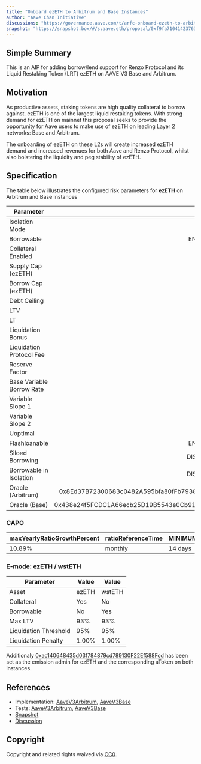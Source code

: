 ```yaml
---
title: "Onboard ezETH to Arbitrum and Base Instances"
author: "Aave Chan Initiative"
discussions: "https://governance.aave.com/t/arfc-onboard-ezeth-to-arbitrum-and-base-instances/19622"
snapshot: "https://snapshot.box/#/s:aave.eth/proposal/0xf9fa710414237636cba11187111773fac04f74eb1a562d2b50fca86cb72a778e"
---
```


## Simple Summary

This is an AIP for adding borrow/lend support for Renzo Protocol and its Liquid Restaking Token (LRT) ezETH on AAVE V3 Base and Arbitrum.

## Motivation

As productive assets, staking tokens are high quality collateral to borrow against. ezETH is one of the largest liquid restaking tokens. With strong demand for ezETH on mainnet this proposal seeks to provide the opportunity for Aave users to make use of ezETH on leading Layer 2 networks: Base and Arbitrum.

The onboarding of ezETH on these L2s will create increased ezETH demand and increased revenues for both Aave and Renzo Protocol, whilst also bolstering the liquidity and peg stability of ezETH.

## Specification

The table below illustrates the configured risk parameters for **ezETH** on Arbitrum and Base instances

| Parameter                 |                                      Value |
| ------------------------- | -----------------------------------------: |
| Isolation Mode            |                                      false |
| Borrowable                |                                    ENABLED |
| Collateral Enabled        |                                       true |
| Supply Cap (ezETH)        |                                      1,750 |
| Borrow Cap (ezETH)        |                                        175 |
| Debt Ceiling              |                                      USD 0 |
| LTV                       |                                       72 % |
| LT                        |                                       75 % |
| Liquidation Bonus         |                                      7.5 % |
| Liquidation Protocol Fee  |                                       10 % |
| Reserve Factor            |                                       15 % |
| Base Variable Borrow Rate |                                        0 % |
| Variable Slope 1          |                                        7 % |
| Variable Slope 2          |                                      300 % |
| Uoptimal                  |                                       45 % |
| Flashloanable             |                                    ENABLED |
| Siloed Borrowing          |                                   DISABLED |
| Borrowable in Isolation   |                                   DISABLED |
| Oracle (Arbitrum)         | 0x8Ed37B72300683c0482A595bfa80fFb793874b15 |
| Oracle (Base)             | 0x438e24f5FCDC1A66ecb25D19B5543e0Cb91A44D4 |

### CAPO

| **maxYearlyRatioGrowthPercent** | **ratioReferenceTime** | **MINIMUM_SNAPSHOT_DELAY** |
| ------------------------------- | ---------------------- | -------------------------- |
| 10.89%                          | monthly                | 14 days                    |

### E-mode: ezETH / wstETH

| Parameter             | Value | Value  |
| --------------------- | ----- | ------ |
| Asset                 | ezETH | wstETH |
| Collateral            | Yes   | No     |
| Borrowable            | No    | Yes    |
| Max LTV               | 93%   | 93%    |
| Liquidation Threshold | 95%   | 95%    |
| Liquidation Penalty   | 1.00% | 1.00%  |

Additionaly [0xac140648435d03f784879cd789130F22Ef588Fcd](https://debank.com/profile/0xac140648435d03f784879cd789130F22Ef588Fcd) has been set as the emission admin for ezETH and the corresponding aToken on both instances.

## References

- Implementation: [AaveV3Arbitrum](https://github.com/bgd-labs/aave-proposals-v3/blob/main/src/20241221_Multi_OnboardEzETHToArbitrumAndBaseInstances/AaveV3Arbitrum_OnboardEzETHToArbitrumAndBaseInstances_20241221.sol), [AaveV3Base](https://github.com/bgd-labs/aave-proposals-v3/blob/main/src/20241221_Multi_OnboardEzETHToArbitrumAndBaseInstances/AaveV3Base_OnboardEzETHToArbitrumAndBaseInstances_20241221.sol)
- Tests: [AaveV3Arbitrum](https://github.com/bgd-labs/aave-proposals-v3/blob/main/src/20241221_Multi_OnboardEzETHToArbitrumAndBaseInstances/AaveV3Arbitrum_OnboardEzETHToArbitrumAndBaseInstances_20241221.t.sol), [AaveV3Base](https://github.com/bgd-labs/aave-proposals-v3/blob/main/src/20241221_Multi_OnboardEzETHToArbitrumAndBaseInstances/AaveV3Base_OnboardEzETHToArbitrumAndBaseInstances_20241221.t.sol)
- [Snapshot](https://snapshot.box/#/s:aave.eth/proposal/0xf9fa710414237636cba11187111773fac04f74eb1a562d2b50fca86cb72a778e)
- [Discussion](https://governance.aave.com/t/arfc-onboard-ezeth-to-arbitrum-and-base-instances/19622)

## Copyright

Copyright and related rights waived via [CC0](https://creativecommons.org/publicdomain/zero/1.0/).
